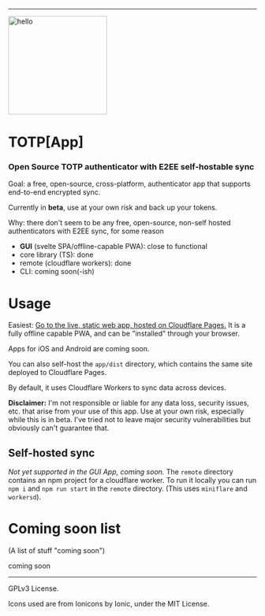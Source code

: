 <!-- #### Note: progress will be slow for some time, as I'm busy with other stuff, and I don't need it right now. Also, I'd prefer to wait and see how common WebAuthn becomes before committing more time into this, just in case. -->

<!-- ### Note: Progress will be slow, I'm waiting to see how common WebAuthn becomes before comitting much more time into this. -->
---
<img width=200 src="https://github.com/blobbybilb/TOTP-App/assets/58201828/4ca7f46e-7a1d-4163-9c8c-a8acc3432113" alt="hello"></img>

# TOTP[App]
### Open Source TOTP authenticator with E2EE self-hostable sync

Goal: a free, open-source, cross-platform, authenticator app that supports end-to-end encrypted sync.

<!-- Currently in **Alpha**. Barely functional. Has bugs and missing features. Use at your own risk, and back up your tokens. -->

Currently in **beta**, use at your own risk and back up your tokens.

Why: there don't seem to be any free, open-source, non-self hosted authenticators with E2EE sync, for some reason

- **GUI** (svelte SPA/offline-capable PWA): close to functional
- core library (TS): done
- remote (cloudflare workers): done
- CLI: coming soon(-ish)

# Usage
Easiest: [Go to the live, static web app, hosted on Cloudflare Pages.](https://totp-app.pages.dev/) It is a fully offline capable PWA, and can be "installed" through your browser.

Apps for iOS and Android are coming soon.

You can also self-host the `app/dist` directory, which contains the same site deployed to Cloudflare Pages.

By default, it uses Cloudflare Workers to sync data across devices.

**Disclaimer:** I'm not responsible or liable for any data loss, security issues, etc. that arise from your use of this app. Use at your own risk, especially while this is in beta. I've tried not to leave major security vulnerabilities but obviously can't guarantee that.

## Self-hosted sync
*Not yet supported in the GUI App, coming soon.*
The `remote` directory contains an npm project for a cloudflare worker. To run it locally you can run `npm i` and `npm run start` in the `remote` directory. (This uses `miniflare` and `workersd`).

# Coming soon list
(A list of stuff "coming soon")

coming soon

---

GPLv3 License.

Icons used are from Ionicons by Ionic, under the MIT License.
